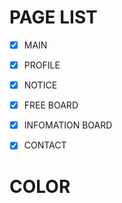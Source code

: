 # PAGE LIST

- [x] MAIN
- [x] PROFILE
- [x] NOTICE
- [x] FREE BOARD
- [x] INFOMATION BOARD
- [x] CONTACT 


# COLOR

